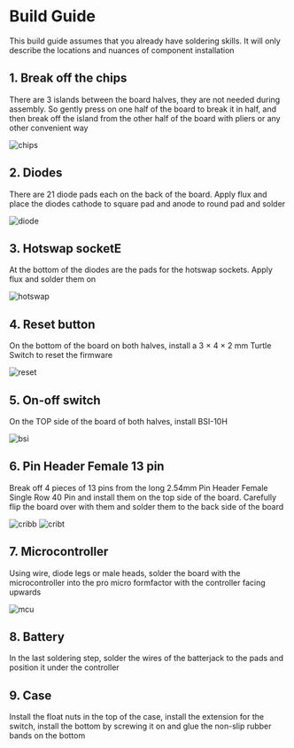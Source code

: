 # Build Guide

This build guide assumes that you already have soldering skills. It will only describe the locations and nuances of component installation


## 1. Break off the chips

There are 3 islands between the board halves, they are not needed during assembly. So gently press on one half of the board to break it in half, and then break off the island from the other half of the board with pliers or any other convenient way

![chips]()

## 2. Diodes

There are 21 diode pads each on the back of the board. Apply flux and place the diodes cathode to square pad and anode to round pad and solder

![diode]()

## 3. Hotswap socketE

At the bottom of the diodes are the pads for the hotswap sockets. Apply flux and solder them on

![hotswap]()

## 4. Reset button

On the bottom of the board on both halves, install a 3 × 4 × 2 mm Turtle Switch to reset the firmware

![reset]()

## 5. On-off switch

On the TOP side of the board of both halves, install BSI-10H 

![bsi]()

## 6. Pin Header Female 13 pin

Break off 4 pieces of 13 pins from the long 2.54mm Pin Header Female Single Row 40 Pin and install them on the top side of the board. Carefully flip the board over with them and solder them to the back side of the board

![cribb]()
![cribt]()

## 7. Microcontroller

Using wire, diode legs or male heads, solder the board with the microcontroller into the pro micro formfactor with the controller facing upwards

![mcu]()

## 8. Battery

In the last soldering step, solder the wires of the batterjack to the pads and position it under the controller

## 9. Case

Install the float nuts in the top of the case, install the extension for the switch, install the bottom by screwing it on and glue the non-slip rubber bands on the bottom
